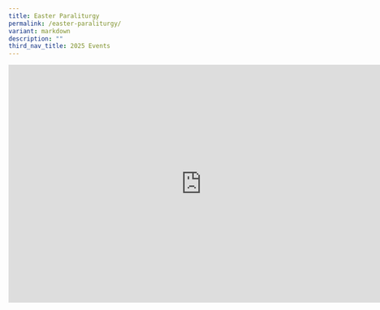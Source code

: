 ```yaml
---
title: Easter Paraliturgy
permalink: /easter-paraliturgy/
variant: markdown
description: ""
third_nav_title: 2025 Events
---
```

<iframe allowfullscreen="true" height="469" width="760" frameborder="0" src="https://docs.google.com/presentation/d/e/2PACX-1vR6sbPDXBtYJ4VapEqGet1gRWU0hWtljFOltHWVaX3mlqFjY0u7Q6QFhtgu49xShZK2UvI2_V7pKNKG/pubembed?start=true&amp;loop=true&amp;delayms=3000"></iframe>